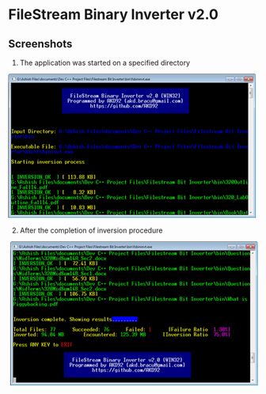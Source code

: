 # FileStream Binary Inverter v2.0

## Screenshots

1) The application was started on a specified directory

<img aligh="right" src="https://github.com/AKD92/FileStream-Binary-Inverter/raw/master/fscrn_1.png">

2) After the completion of inversion procedure

<img align="right" src="https://github.com/AKD92/FileStream-Binary-Inverter/raw/master/fscrn_2.png">
